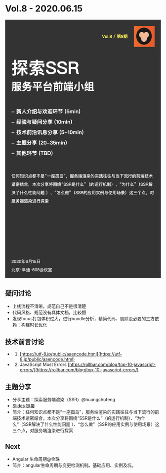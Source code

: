 
# Vol.8 - 2020.06.15

![](./poster/Vol.8.png )


## 疑问讨论
* 上线流程不清晰，规范自己不是很清楚
* 代码风格、规范没有具体文档，比较懵
* 发现focus打包体积过大，进行bundle分析，精简代码、剔除没必要的三方依赖；构建时长优化 


## 技术前言讨论
* 1. [https://utf-8.jp/public/aaencode.html](https://utf-8.jp/public/aaencode.html)
* 2. JavaScript Most Errors [https://rollbar.com/blog/top-10-javascript-errors/](https://rollbar.com/blog/top-10-javascript-errors/)


## 主题分享
*  分享主题：探索服务端渲染（SSR）@huangchufeng
* [Slides 链接](./slides/2020-06-15-ssr.pdf)
*  简介：任何知识点都不是“一座孤岛”，服务端渲染的实践往往与当下流行的前端技术紧密结合，本次分享将围绕“SSR是什么”（的运行机制）、“为什么”（SSR解决了什么性能问题 ）、“怎么做”（SSR的应用实例与使用场景）这三个点，对服务端渲染进行探索


## Next
* Angular 生命周期@金珠 
* 简介：angular生命周期与变更检测机制。基础应用、实例及坑。
